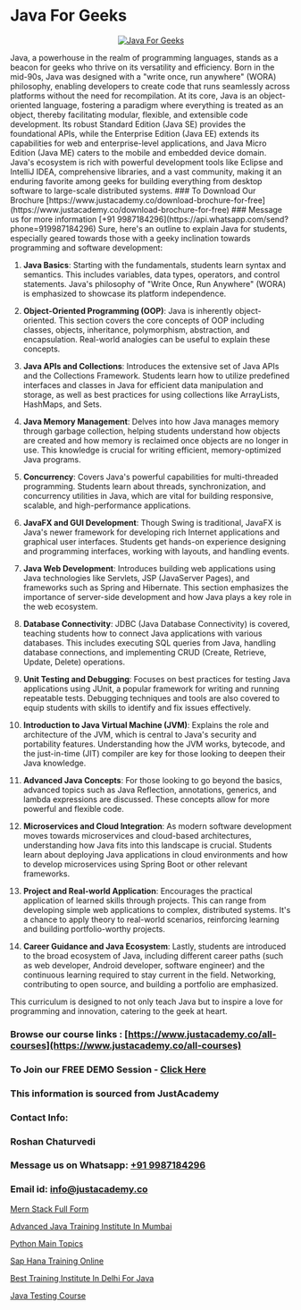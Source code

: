 # Java For Geeks

<p align="center">
  <a href="https://justacademy.co/course-detail/core-java-training">
    <img src="https://justacademy.co/storage2/course_image/1677245426_course_image.webp" alt="Java For Geeks">
  </a>
</p>
Java, a powerhouse in the realm of programming languages, stands as a beacon for geeks who thrive on its versatility and efficiency. Born in the mid-90s, Java was designed with a "write once, run anywhere" (WORA) philosophy, enabling developers to create code that runs seamlessly across platforms without the need for recompilation. At its core, Java is an object-oriented language, fostering a paradigm where everything is treated as an object, thereby facilitating modular, flexible, and extensible code development. Its robust Standard Edition (Java SE) provides the foundational APIs, while the Enterprise Edition (Java EE) extends its capabilities for web and enterprise-level applications, and Java Micro Edition (Java ME) caters to the mobile and embedded device domain. Java's ecosystem is rich with powerful development tools like Eclipse and IntelliJ IDEA, comprehensive libraries, and a vast community, making it an enduring favorite among geeks for building everything from desktop software to large-scale distributed systems.
### To Download Our Brochure [https://www.justacademy.co/download-brochure-for-free](https://www.justacademy.co/download-brochure-for-free)
### Message us for more information [+91 9987184296](https://api.whatsapp.com/send?phone=919987184296)
Sure, here's an outline to explain Java for students, especially geared towards those with a geeky inclination towards programming and software development:

1) **Java Basics**: Starting with the fundamentals, students learn syntax and semantics. This includes variables, data types, operators, and control statements. Java's philosophy of "Write Once, Run Anywhere" (WORA) is emphasized to showcase its platform independence.

2) **Object-Oriented Programming (OOP)**: Java is inherently object-oriented. This section covers the core concepts of OOP including classes, objects, inheritance, polymorphism, abstraction, and encapsulation. Real-world analogies can be useful to explain these concepts.

3) **Java APIs and Collections**: Introduces the extensive set of Java APIs and the Collections Framework. Students learn how to utilize predefined interfaces and classes in Java for efficient data manipulation and storage, as well as best practices for using collections like ArrayLists, HashMaps, and Sets.

4) **Java Memory Management**: Delves into how Java manages memory through garbage collection, helping students understand how objects are created and how memory is reclaimed once objects are no longer in use. This knowledge is crucial for writing efficient, memory-optimized Java programs.

5) **Concurrency**: Covers Java's powerful capabilities for multi-threaded programming. Students learn about threads, synchronization, and concurrency utilities in Java, which are vital for building responsive, scalable, and high-performance applications.

6) **JavaFX and GUI Development**: Though Swing is traditional, JavaFX is Java's newer framework for developing rich Internet applications and graphical user interfaces. Students get hands-on experience designing and programming interfaces, working with layouts, and handling events.

7) **Java Web Development**: Introduces building web applications using Java technologies like Servlets, JSP (JavaServer Pages), and frameworks such as Spring and Hibernate. This section emphasizes the importance of server-side development and how Java plays a key role in the web ecosystem.

8) **Database Connectivity**: JDBC (Java Database Connectivity) is covered, teaching students how to connect Java applications with various databases. This includes executing SQL queries from Java, handling database connections, and implementing CRUD (Create, Retrieve, Update, Delete) operations.

9) **Unit Testing and Debugging**: Focuses on best practices for testing Java applications using JUnit, a popular framework for writing and running repeatable tests. Debugging techniques and tools are also covered to equip students with skills to identify and fix issues effectively.

10) **Introduction to Java Virtual Machine (JVM)**: Explains the role and architecture of the JVM, which is central to Java's security and portability features. Understanding how the JVM works, bytecode, and the just-in-time (JIT) compiler are key for those looking to deepen their Java knowledge.

11) **Advanced Java Concepts**: For those looking to go beyond the basics, advanced topics such as Java Reflection, annotations, generics, and lambda expressions are discussed. These concepts allow for more powerful and flexible code.

12) **Microservices and Cloud Integration**: As modern software development moves towards microservices and cloud-based architectures, understanding how Java fits into this landscape is crucial. Students learn about deploying Java applications in cloud environments and how to develop microservices using Spring Boot or other relevant frameworks.

13) **Project and Real-world Application**: Encourages the practical application of learned skills through projects. This can range from developing simple web applications to complex, distributed systems. It's a chance to apply theory to real-world scenarios, reinforcing learning and building portfolio-worthy projects.

14) **Career Guidance and Java Ecosystem**: Lastly, students are introduced to the broad ecosystem of Java, including different career paths (such as web developer, Android developer, software engineer) and the continuous learning required to stay current in the field. Networking, contributing to open source, and building a portfolio are emphasized.

This curriculum is designed to not only teach Java but to inspire a love for programming and innovation, catering to the geek at heart.

### Browse our course links : [https://www.justacademy.co/all-courses](https://www.justacademy.co/all-courses) 
### To Join our FREE DEMO Session - [Click Here](https://www.justacademy.co/register-for-course-demo)


### This information is sourced from JustAcademy
### Contact Info:
### Roshan Chaturvedi
### Message us on Whatsapp: [+91 9987184296](https://api.whatsapp.com/send?phone=919987184296)
### Email id: [info@justacademy.co](mailto:info@justacademy.co)
                
[Mern Stack Full Form](https://www.linkedin.com/pulse/mern-stack-full-form-justacademy-chennai-gpeuc/)

[Advanced Java Training Institute In Mumbai](https://www.linkedin.com/pulse/advanced-java-training-institute-mumbai-justacademy-pune-kvkbc?trackingId=%2BvwUNEHR56pbLLLQMtsBUg%3D%3D&lipi=urn%3Ali%3Apage%3Ad_flagship3_company_admin%3BGzpHiwsYRr22lJjP82PYtA%3D%3D)

[Python Main Topics](https://medium.com/@prempja40/python-main-topics-4164ecaefe6b)

[Sap Hana Training Online](https://medium.com/@surajvaishnav5015/sap-hana-training-online-0eabb2ce1188)

[Best Training Institute In Delhi For Java](https://justacademyin.github.io/justacademy/best-training-institute-in-delhi-for-java)

[Java Testing Course](https://justacademyin.github.io/justacademy/java-testing-course)

